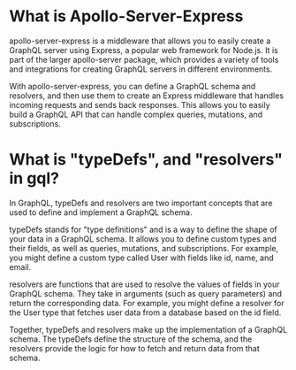 # What is Apollo-Server-Express

apollo-server-express is a middleware that allows you to easily create a GraphQL server using Express, a popular web framework for Node.js. It is part of the larger apollo-server package, which provides a variety of tools and integrations for creating GraphQL servers in different environments.

With apollo-server-express, you can define a GraphQL schema and resolvers, and then use them to create an Express middleware that handles incoming requests and sends back responses. This allows you to easily build a GraphQL API that can handle complex queries, mutations, and subscriptions.

# What is "typeDefs", and "resolvers" in gql?

In GraphQL, typeDefs and resolvers are two important concepts that are used to define and implement a GraphQL schema.

typeDefs stands for "type definitions" and is a way to define the shape of your data in a GraphQL schema. It allows you to define custom types and their fields, as well as queries, mutations, and subscriptions. For example, you might define a custom type called User with fields like id, name, and email.

resolvers are functions that are used to resolve the values of fields in your GraphQL schema. They take in arguments (such as query parameters) and return the corresponding data. For example, you might define a resolver for the User type that fetches user data from a database based on the id field.

Together, typeDefs and resolvers make up the implementation of a GraphQL schema. The typeDefs define the structure of the schema, and the resolvers provide the logic for how to fetch and return data from that schema.
